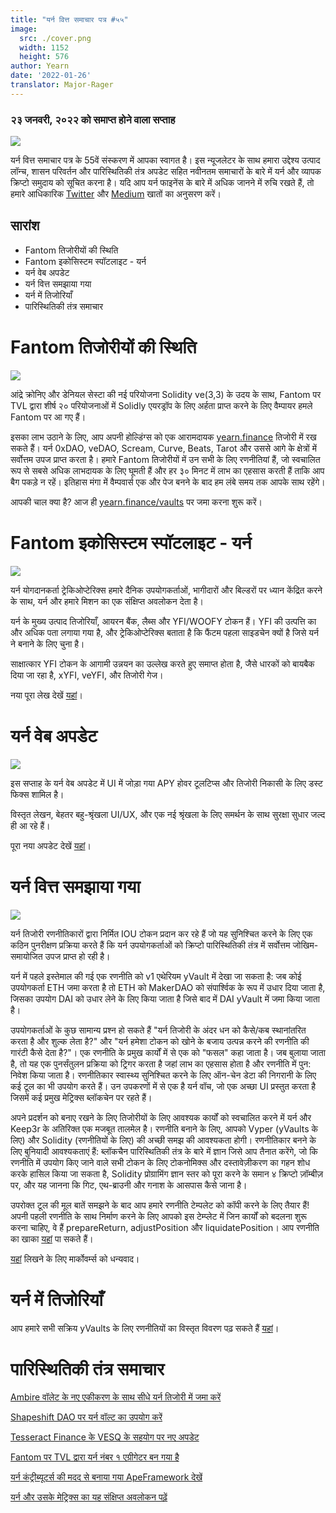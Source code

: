 ```yaml
---
title: "यर्न वित्त समाचार पत्र #५५"
image:
  src: ./cover.png
  width: 1152
  height: 576
author: Yearn
date: '2022-01-26'
translator: Major-Rager
---
```


### २३ जनवरी, २०२२ को समाप्त होने वाला सप्ताह

![](./image1.jpg?w=1100&h=554)

यर्न वित्त समाचार पत्र के 55वें संस्करण में आपका स्वागत है। इस न्यूजलेटर के साथ हमारा उद्देश्य उत्पाद लॉन्च, शासन परिवर्तन और पारिस्थितिकी तंत्र अपडेट सहित नवीनतम समाचारों के बारे में यर्न और व्यापक क्रिप्टो समुदाय को सूचित करना है। यदि आप यर्न फाइनेंस के बारे में अधिक जानने में रुचि रखते हैं, तो हमारे आधिकारिक [Twitter](https://twitter.com/iearnfinance) और [Medium](https://medium.com/iearn) खातों का अनुसरण करें।

## सारांश

- Fantom तिजोरीयों की स्थिति
- Fantom इकोसिस्टम स्पॉटलाइट - यर्न
- यर्न वेब अपडेट
- यर्न वित्त समझाया गया
- यर्न में तिजोरियाँ
- पारिस्थितिकी तंत्र समाचार

# Fantom तिजोरीयों की स्थिति

![](./image2.jpg?w=674&h=680)

आंद्रे क्रोनिए और डेनियल सेस्टा की नई परियोजना Solidity ve(3,3) के उदय के साथ, Fantom पर TVL द्वारा शीर्ष २० परियोजनाओं में Solidly एयरड्रॉप के लिए अर्हता प्राप्त करने के लिए वैम्पायर हमले Fantom पर आ गए हैं।

इसका लाभ उठाने के लिए, आप अपनी होल्डिंग्स को एक आरामदायक [yearn.finance](https://yearn.finance/#/home) तिजोरी में रख सकते हैं। यर्न 0xDAO, veDAO, Scream, Curve, Beats, Tarot और उससे आगे के क्षेत्रों में सर्वोत्तम उपज प्राप्त करता है। हमारे Fantom तिजोरीयों में उन सभी के लिए रणनीतियां हैं, जो स्वचालित रूप से सबसे अधिक लाभदायक के लिए घूमती हैं और हर ३० मिनट में लाभ का एहसास करती हैं ताकि आप बैग पकड़े न रहें। इतिहास मंगा में वैम्पवार्स एक और पेज बनने के बाद हम लंबे समय तक आपके साथ रहेंगे।

आपकी चाल क्या है? आज ही [yearn.finance/vaults](https://yearn.finance/vaults) पर जमा करना शुरू करें।

# Fantom इकोसिस्टम स्पॉटलाइट - यर्न

![](./image3.jpg?w=1456&h=819)

यर्न योगदानकर्ता ट्रेकिओप्टेरिक्स हमारे दैनिक उपयोगकर्ताओं, भागीदारों और बिल्डरों पर ध्यान केंद्रित करने के साथ, यर्न और हमारे मिशन का एक संक्षिप्त अवलोकन देता है।

यर्न के मुख्य उत्पाद तिजोरियाँ, आयरन बैंक, लैब्स और YFI/WOOFY टोकन हैं। YFI की उत्पत्ति का और अधिक पता लगाया गया है, और ट्रेकिओप्टेरिक्स बताता है कि फैंटम पहला साइडचेन क्यों है जिसे यर्न ने बनाने के लिए चुना है।

साक्षात्कार YFI टोकन के आगामी उन्नयन का उल्लेख करते हुए समाप्त होता है, जैसे धारकों को बायबैक दिया जा रहा है, xYFI, veYFI, और तिजोरी गेज।

नया पूरा लेख देखें [यहां](https://fantom.foundation/blog/fantom-ecosystem-spotlight-yearn/?__cf_chl_rt_tk=rdrT2KHoFbjTe1yyUOmIDA92AeTmrMPKtQW5yT18mwk-1643234302-0-NgaNyc)।

# यर्न वेब अपडेट

![](./image4.jpg?w=900&h=734)

इस सप्ताह के यर्न वेब अपडेट में UI में जोड़ा गया APY होवर टूलटिप्स और तिजोरी निकासी के लिए डस्ट फिक्स शामिल है।

विस्तृत लेखन, बेहतर बहु-श्रृंखला UI/UX, और एक नई श्रृंखला के लिए समर्थन के साथ सुरक्षा सुधार जल्द ही आ रहे हैं।

पूरा नया अपडेट देखें [यहां](https://yearnweb.substack.com/p/yearn-web-engineering-update-7d7?r=2y79e&utm_campaign=post&utm_medium=web)।

# यर्न वित्त समझाया गया

![](./image5.jpg?w=1000&h=531)

यर्न तिजोरी रणनीतिकारों द्वारा निर्मित IOU टोकन प्रदान कर रहे हैं जो यह सुनिश्चित करने के लिए एक कठिन पुनरीक्षण प्रक्रिया करते हैं कि यर्न उपयोगकर्ताओं को क्रिप्टो पारिस्थितिकी तंत्र में सर्वोत्तम जोखिम-समायोजित उपज प्राप्त हो रही है।

यर्न में पहले इस्तेमाल की गई एक रणनीति को v1 एथेरियम yVault में देखा जा सकता है: जब कोई उपयोगकर्ता ETH जमा करता है तो ETH को MakerDAO को संपार्श्विक के रूप में उधार दिया जाता है, जिसका उपयोग DAI को उधार लेने के लिए किया जाता है जिसे बाद में DAI yVault में जमा किया जाता है।

उपयोगकर्ताओं के कुछ सामान्य प्रश्न हो सकते हैं "यर्न तिजोरी के अंदर धन को कैसे/कब स्थानांतरित करता है और शुल्क लेता है?" और "यर्न हमेशा टोकन को खोने के बजाय उत्पन्न करने की रणनीति की गारंटी कैसे देता है?"। एक रणनीति के प्रमुख कार्यों में से एक को "फसल" कहा जाता है। जब बुलाया जाता है, तो यह एक पुनर्संतुलन प्रक्रिया को ट्रिगर करता है जहां लाभ का एहसास होता है और रणनीति में पुन: निवेश किया जाता है। रणनीतिकार स्वास्थ्य सुनिश्चित करने के लिए ऑन-चेन डेटा की निगरानी के लिए कई टूल का भी उपयोग करते हैं। उन उपकरणों में से एक है यर्न वॉच, जो एक अच्छा UI प्रस्तुत करता है जिसमें कई प्रमुख मेट्रिक्स ब्लॉकचेन पर रहते हैं।

अपने प्रदर्शन को बनाए रखने के लिए तिजोरीयों के लिए आवश्यक कार्यों को स्वचालित करने में यर्न और Keep3r के अतिरिक्त एक मजबूत तालमेल है। रणनीति बनाने के लिए, आपको Vyper (yVaults के लिए) और Solidity (रणनीतियों के लिए) की अच्छी समझ की आवश्यकता होगी। रणनीतिकार बनने के लिए बुनियादी आवश्यकताएं हैं: ब्लॉकचैन पारिस्थितिकी तंत्र के बारे में ज्ञान जिसे आप तैनात करेंगे, जो कि रणनीति में उपयोग किए जाने वाले सभी टोकन के लिए टोकनोमिक्स और दस्तावेज़ीकरण का गहन शोध करके हासिल किया जा सकता है, Solidity प्रोग्रामिंग ज्ञान स्तर को पूरा करने के समान ४ क्रिप्टो ज़ॉम्बीज़ पर, और यह जानना कि गिट, एथ-ब्राउनी और गनाश के आसपास कैसे जाना है।

उपरोक्त टूल की मूल बातें समझने के बाद आप हमारे रणनीति टेम्पलेट को कॉपी करने के लिए तैयार हैं! अपनी पहली रणनीति के साथ निर्माण करने के लिए आपको इस टेम्प्लेट में जिन कार्यों को बदलना शुरू करना चाहिए, वे हैं prepareReturn, adjustPosition और liquidatePosition। आप रणनीति का खाका [यहां](https://github.com/yearn/brownie-strategy-mix) पा सकते हैं।

[यहां](https://medium.com/iearn/yearn-finance-explained-what-are-vaults-and-strategies-96970560432) लिखने के लिए मार्कोवर्म्स को धन्यवाद।

# यर्न में तिजोरियाँ

आप हमारे सभी सक्रिय yVaults के लिए रणनीतियों का विस्तृत विवरण पढ़ सकते हैं [यहां](https://medium.com/yearn-state-of-the-vaults/the-vaults-at-yearn-9237905ffed3)।

# पारिस्थितिकी तंत्र समाचार

[Ambire वॉलेट के नए एकीकरण के साथ सीधे यर्न तिजोरी में जमा करें](https://twitter.com/AmbireWallet/status/1483087593285820416)

[Shapeshift DAO पर यर्न वॉल्ट का उपयोग करें](https://twitter.com/ShapeShift_io/status/1484599573289086984)

[Tesseract Finance के VESQ के सहयोग पर नए अपडेट](https://twitter.com/tesseract_fi/status/1483484524143128578)

[Fantom पर TVL द्वारा यर्न नंबर १ एग्रीगेटर बन गया है](https://twitter.com/vannny365/status/1484385291947368448)

[यर्न कंट्रीब्यूटर्स की मदद से बनाया गया ApeFramework देखें](https://twitter.com/ApeFramework)

[यर्न और उसके मेट्रिक्स का यह संक्षिप्त अवलोकन पढ़ें](https://twitter.com/fuuurma/status/1484503576076599298)
